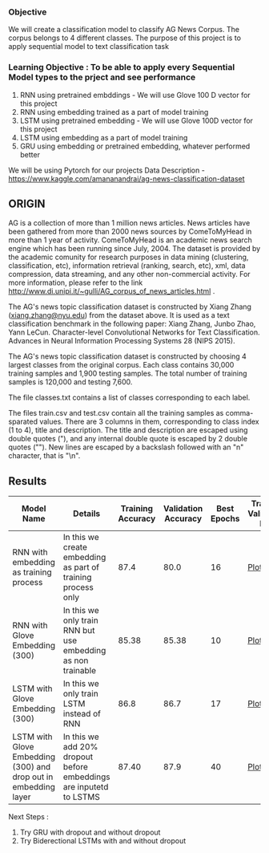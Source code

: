 ### Objective
We will create a classification model to classify AG News Corpus. The corpus belongs to 4 different classes. The purpose of this project is to apply sequential model to text classification task


### Learning Objective : To be able to apply every Sequential Model types to the prject and see performance
1. RNN using pretrained embddings - We will use Glove 100 D vector for this project
2. RNN using embedding trained as a part of model training
3. LSTM using pretrained embedding - We will use Glove 100D vector for this project
4. LSTM using embedding as a part of model training
5. GRU using embedding or pretrained embedding, whatever performed better

We will be using Pytorch for our projects
Data Description - https://www.kaggle.com/amananandrai/ag-news-classification-dataset

## ORIGIN
AG is a collection of more than 1 million news articles. News articles have been gathered from more than 2000 news sources by ComeToMyHead in more than 1 year of activity. ComeToMyHead is an academic news search engine which has been running since July, 2004. The dataset is provided by the academic comunity for research purposes in data mining (clustering, classification, etc), information retrieval (ranking, search, etc), xml, data compression, data streaming, and any other non-commercial activity. For more information, please refer to the link http://www.di.unipi.it/~gulli/AG_corpus_of_news_articles.html .

The AG's news topic classification dataset is constructed by Xiang Zhang (xiang.zhang@nyu.edu) from the dataset above. It is used as a text classification benchmark in the following paper: Xiang Zhang, Junbo Zhao, Yann LeCun. Character-level Convolutional Networks for Text Classification. Advances in Neural Information Processing Systems 28 (NIPS 2015).

The AG's news topic classification dataset is constructed by choosing 4 largest classes from the original corpus. Each class contains 30,000 training samples and 1,900 testing samples. The total number of training samples is 120,000 and testing 7,600.

The file classes.txt contains a list of classes corresponding to each label.

The files train.csv and test.csv contain all the training samples as comma-sparated values. There are 3 columns in them, corresponding to class index (1 to 4), title and description. The title and description are escaped using double quotes ("), and any internal double quote is escaped by 2 double quotes (""). New lines are escaped by a backslash followed with an "n" character, that is "\n".

## Results

| Model Name    | Details       | Training Accuracy | Validation Accuracy | Best Epochs | Training Validation Plot |
| ------------- | ------------- | ------------- | ------------- | ------------- | ------------- |
| RNN with embedding as training process  | In this we create embedding as part of training process only  | 87.4 | 80.0 | 16 | [Plot1](https://github.com/Ashwinikumar1/NLP-DL/blob/master/Survey%20of%20Sequential%20Models%20on%20Text%20Classification/train_test_accuracy_plot/RNN_embedding_trained_in_model.png)|
| RNN with Glove Embedding (300)  | In this we only train RNN but use embedding as non trainable | 85.38 | 85.38 | 10 | [Plot2](https://github.com/Ashwinikumar1/NLP-DL/blob/master/Survey%20of%20Sequential%20Models%20on%20Text%20Classification/train_test_accuracy_plot/RNN_glove_embedding.png)|
| LSTM with Glove Embedding (300)  | In this we only train LSTM instead of RNN| 86.8 | 86.7 | 17 | [Plot2](https://github.com/Ashwinikumar1/NLP-DL/blob/master/Survey%20of%20Sequential%20Models%20on%20Text%20Classification/train_test_accuracy_plot/LSTM_glove_Embedding.png)|
| LSTM with Glove Embedding (300) and drop out in embedding layer  | In this we add 20% dropout before embeddings are inputetd to LSTMS| 87.40 | 87.9 | 40 | [Plot2](https://github.com/Ashwinikumar1/NLP-DL/blob/master/Survey%20of%20Sequential%20Models%20on%20Text%20Classification/train_test_accuracy_plot/LSTM_glove_Embedding.png)|


Next Steps :

1. Try GRU with dropout and without dropout
2. Try Biderectional LSTMs with and without dropout

